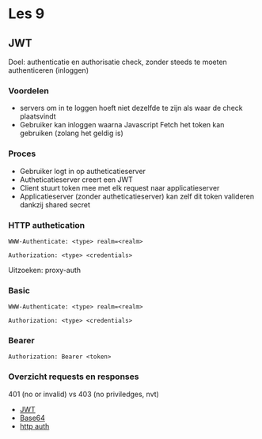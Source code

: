 # Les 9

## JWT

Doel: authenticatie en authorisatie check, zonder steeds te moeten authenticeren (inloggen)

### Voordelen

- servers om in te loggen hoeft niet dezelfde te zijn als waar de check plaatsvindt
- Gebruiker kan inloggen waarna Javascript Fetch het token kan gebruiken (zolang het geldig is)

### Proces

- Gebruiker logt in op autheticatieserver
- Autheticatieserver creert een JWT
- Client stuurt token mee met elk request naar applicatieserver
- Applicatieserver (zonder autheticatieserver) kan zelf dit token valideren dankzij shared secret

### HTTP authetication

```
WWW-Authenticate: <type> realm=<realm>
```

```
Authorization: <type> <credentials>
```

Uitzoeken: proxy-auth

### Basic

```
WWW-Authenticate: <type> realm=<realm>
```

```
Authorization: <type> <credentials>
```

### Bearer

```
Authorization: Bearer <token>
```

### Overzicht requests en responses

401 (no or invalid) vs 403 (no priviledges, nvt)

* [JWT](https://jwt.io)
* [Base64](https://www.base64encode.org)
* [http auth](https://developer.mozilla.org/en-US/docs/Web/HTTP/Authentication)